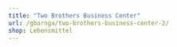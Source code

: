 ```yaml
---
title: "Two Brothers Business Center"
url: /gbarnga/two-brothers-business-center-2/
shop: Lebensmittel
---
```

